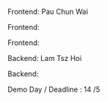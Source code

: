 Frontend: Pau Chun Wai

Frontend: 

Frontend: 

Backend: Lam Tsz Hoi

Backend: 


Demo Day / Deadline : 14 /5

